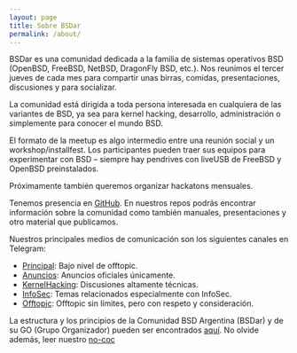 ```yaml
---
layout: page
title: Sobre BSDar
permalink: /about/
---
```


BSDar es una comunidad dedicada a la familia de sistemas operativos BSD (OpenBSD, FreeBSD, NetBSD, DragonFly BSD, etc.). Nos reunimos el tercer jueves de cada mes para compartir unas birras, comidas, presentaciones, discusiones y para socializar.

La comunidad está dirigida a toda persona interesada en cualquiera de las variantes de BSD, ya sea para kernel hacking, desarrollo, administración o simplemente para conocer el mundo BSD.

El formato de la meetup es algo intermedio entre una reunión social y un workshop/installfest. Los participantes pueden traer sus equipos para experimentar con BSD – siempre hay pendrives con liveUSB de FreeBSD y OpenBSD preinstalados.

Próximamente también queremos organizar hackatons mensuales.

Tenemos presencia en [GitHub](https://github.com/bsdar). En nuestros repos podrás encontrar información sobre la comunidad como también manuales, presentaciones y otro material que publicamos.

Nuestros principales medios de comunicación son los siguientes canales en Telegram:
 * [Principal](https://t.me/BSDar): Bajo nivel de offtopic.
 * [Anuncios](https://t.me/BSDar_anuncios): Anuncios oficiales únicamente.
 * [KernelHacking](https://t.me/BSDar_kernelhacking): Discusiones altamente técnicas.
 * [InfoSec](https://t.me/BSDar_infosec): Temas relacionados especialmente con InfoSec.
 * [Offtopic](https://t.me/BSDar_offtopic): Offtopic sin límites, pero con respeto y consideración.

La estructura y los principios de la Comunidad BSD Argentina (BSDar) y de su GO (Grupo Organizador) pueden ser encontrados [aquí](https://github.com/bsdar/community/blob/master/org/20190902.md). No olvide además, leer nuestro [no-coc](/nococ/)
